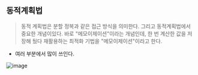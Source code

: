## 동적계획법

> 동적 계획법은 분할 정복과 같은 접근 방식을 의미한다. 그리고 동적계획법에서 중요한 개념이있다. 바로 "메모이제이션"이라는 개념인데, 한 번 계산한 값을 저장해 뒀다 재활용하는 최적화 기법을 "메모이제이션"이라고 한다.



* 여러 부분에서 많이 쓰인다.

![image](https://user-images.githubusercontent.com/50985723/75624189-6ce0ac00-5bf5-11ea-8ef1-3e1c689d84d6.png)
